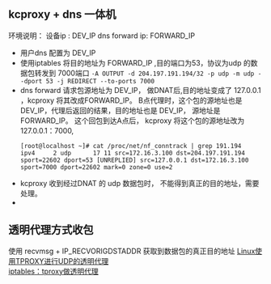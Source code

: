 
## kcproxy + dns 一体机
环境说明：
设备ip : DEV_IP
dns forward ip: FORWARD_IP

* 用户dns 配置为 DEV_IP
* 使用iptables 将目的地址为 FORWARD_IP ,目的端口为53，协议为udp 的数据包转发到 7000端口
  `-A OUTPUT -d 204.197.191.194/32 -p udp -m udp --dport 53 -j REDIRECT --to-ports 7000`
* dns forward 请求包源地址为 DEV_IP， 做DNAT后,目的地址变成了 127.0.0.1 ，kcproxy 将其改成FORWARD_IP。 B点代理时，这个包的源地址也是 DEV_IP，代理后返回的结果，目的地址也是 DEV_IP， 源地址是 FORWARD_IP。 这个回包到达A点后， kcproxy 将这个包的源地址改为 127.0.0.1：7000,   
  ```
  [root@localhost ~]# cat /proc/net/nf_conntrack | grep 191.194  
  ipv4     2 udp      17 11 src=172.16.3.100 dst=204.197.191.194 sport=22602 dport=53 [UNREPLIED] src=127.0.0.1 dst=172.16.3.100 sport=7000 dport=22602 mark=0 zone=0 use=2
  ```
* kcproxy 收到经过DNAT 的 udp 数据包时， 不能得到真正的目的地址，需要处理。
* 





## 透明代理方式收包
使用 recvmsg + IP_RECVORIGDSTADDR 获取到数据包的真正目的地址
[Linux使用TPROXY进行UDP的透明代理](https://www.jianshu.com/p/76cea3ef249d)  
[iptables：tproxy做透明代理](https://blog.csdn.net/u011431128/article/details/77481678)  

